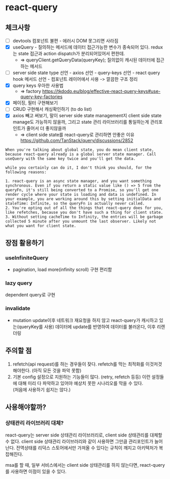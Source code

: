 # react-query

## 체크사항

- [ ] devtools 컴포넌트 불편 - 에러시 DOM 못그리면 사라짐
- [x] useQuery - 질의하는 메서드에 데이터 접근가능한 변수가 종속되어 있다. redux는 state 접근과 action dispatch가 분리되어있어서 편한데.
  - => queryClient.getQueryData(queryKey); 질의없이 캐시된 데이터에 접근하는 메서드
- [ ] server side state type 선언 - axios 선언 - query-keys 선언 - react query hook 메서드 선언 - 컴포넌트 레이어에서 사용 -> 깔끔한 구조 정리
- [x] query keys 우아한 사용법
  - => factory https://tkdodo.eu/blog/effective-react-query-keys#use-query-key-factories
- [x] 페이징, 필터 구현해보기
- [ ] CRUD 구현해서 캐싱확인하기 (to do list)
- [x] axios 빼고 써보기, 말이 server side state management지 client side state manage도 가능하지 않을까, 그리고 state 관리 라이브러리를 통일하는게 관리포인트가 줄어서 더 좋지않을까
  - => client side state를 react-query로 관리하면 안좋은 이유 https://github.com/TanStack/query/discussions/2852

```
When you're talking about global state, you do mean client state, because react-query already is a global server state manager. Call useQuery with the same key twice and you'll get the data.

while you certainly can do it, I don't think you should, for the following reasons:

1. react-query is an async state manager, and you want something synchronous. Even if you return a static value like () => 5 from the queryFn, it's still being converted to a Promise, so you'll get one render cycle where your state is loading and data is undefined. In your example, you are working around this by setting initialData and staleTime: Infinite, so the queryFn is actually never called.
2. You're opting out of all the things that react-query does for you, like refetches, because you don't have such a thing for client state.
3. Without setting cacheTime to Infinity, the entries will be garbage collected 5 minute after you unmount the last observer. Likely not what you want for client state.
```

## 장점 활용하기

### useInfiniteQuery

- pagination, load more(infinity scroll) 구현 편리함

### lazy query

dependent query로 구현

### invalidate

- mutation update이후 네트워크 재요청을 하지 않고 react-query가 캐시하고 있는(queryKey를 사용) 데이터에 update를 반영하여 데이터를 불러온다, 이후 리렌더링

## 주의할 점

1. refetch(api request)를 하는 경우들이 잦다. refetch를 막는 최적화를 이것저것 해야한다. (아직 모든 것을 파악 못함)
2. 기본 config 설정으로 지원하는 기능들이 많다. (retry, refetch 등등) 이런 설정들에 대해 미리 다 파악하고 있어야 예상치 못한 시나리오를 막을 수 있다. <br />
   (처음에 사용하기 쉽지는 않다.)

## 사용해야할까?

### 상태관리 라이브러리 대체?

react-query는 server side 상태관리 라이브러리로, client side 상태관리를 대체할 수 없다. client side 상태관리 라이브러리와 같이 사용하면 그만큼 관리포인트가 늘어난다. 전역상태를 리덕스 스토어에서만 가져올 수 있다는 규칙이 깨지고 아키텍처가 복잡해진다.

msa를 할 때, 일부 서비스에서는 client side 상태관리를 하지 않는다면, react-query를 사용하면 이점이 있을 수 있다.

